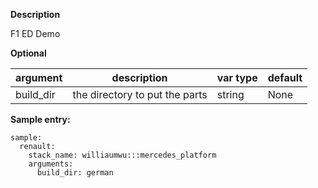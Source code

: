 **Description**

  F1 ED Demo

**Optional**

| argument      | description                            | var type | default      |
| ------------- | -------------------------------------- | -------- | ------------ |
| build_dir   | the directory to put the parts                | string   | None         |

**Sample entry:**

```
sample:
  renault:
    stack_name: williaumwu:::mercedes_platform
    arguments:
      build_dir: german

```
